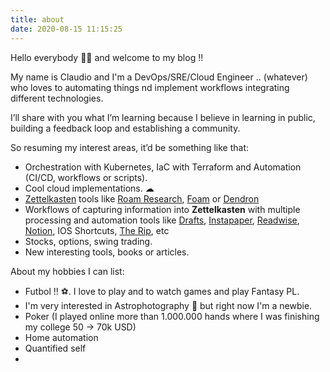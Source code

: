```yaml
---
title: about
date: 2020-08-15 11:15:25
---
```


Hello everybody 👏🏻 and welcome to my blog !!

My name is Claudio and I'm a DevOps/SRE/Cloud Engineer .. (whatever) who loves to automating things nd implement workflows integrating different technologies.

I’ll share with you what I’m learning because I believe in learning in public, building a feedback loop and establishing a community.

So resuming my interest areas, it’d be something like that:

- Orchestration with Kubernetes, IaC with Terraform and Automation (CI/CD, workflows or scripts).
- Cool cloud implementations. ☁
- [Zettelkasten](https://zettelkasten.de/) tools like [Roam Research](https://roamresearch.com), [Foam](https://foambubble.github.io/foam/) or [Dendron](https://github.com/dendronhq/dendron)
- Workflows of capturing information into **Zettelkasten** with multiple processing and automation tools like [Drafts](https://getdrafts.com/), [Instapaper](https://www.instapaper.com/u), [Readwise](https://readwise.io), [Notion](https://www.notion.so/), IOS Shortcuts, [The Rip](http://the.rip/), etc
- Stocks, options, swing trading.
- New interesting tools, books or articles.

About my hobbies I can list:

- Futbol !! ⚽. I love to play and to watch games and play Fantasy PL.
- I'm very interested in Astrophotography  🚀 but right now I'm a newbie.
- Poker (I played online more than 1.000.000 hands where I was finishing my college 50 -> 70k USD)
- Home automation
- Quantified self
- 